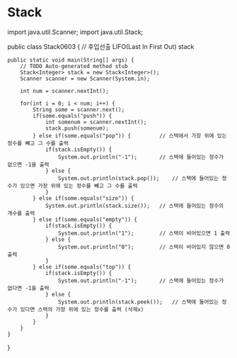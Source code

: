 # Stack

import java.util.Scanner;
import java.util.Stack;

public class Stack0603 {							// 후입선출 LIFO(Last In First Out) stack
	
	public static void main(String[] args) {
		// TODO Auto-generated method stub
		Stack<Integer> stack = new Stack<Integer>();
		Scanner scanner = new Scanner(System.in);
		
		int num = scanner.nextInt();
		
		for(int i = 0; i < num; i++) {
			String some = scanner.next();
			if(some.equals("push")) {
				int somenum = scanner.nextInt();
				stack.push(somenum);
			} else if(some.equals("pop")) {			// 스택에서 가장 위에 있는 정수를 빼고 그 수를 출력
				if(stack.isEmpty()) {
					System.out.println("-1");		// 스택에 들어있는 정수가 없으면 -1을 출력
				} else {
					System.out.println(stack.pop());	// 스택에 들어있는 정수가 있으면 가장 위에 있는 정수를 빼고 그 수를 출력
				}
			} else if(some.equals("size")) {			
				System.out.println(stack.size());	// 스택에 들어있는 정수의 개수를 출력
			} else if(some.equals("empty")) {
				if(stack.isEmpty()) {
					System.out.println("1");		// 스택이 비어있으면 1 출력
				} else {
					System.out.println("0");		// 스택이 비어있지 않으면 0 출력
				}
			} else if(some.equals("top")) {
				if(stack.isEmpty()) {
					System.out.println("-1");		// 스택에 들어있는 정수가 없다면 -1을 출력
				} else {
					System.out.println(stack.peek());	// 스택에 들어있는 정수가 있다면 스택의 가장 위에 있는 정수를 출력 (삭제x)
				}
			}
		}
	}
}
